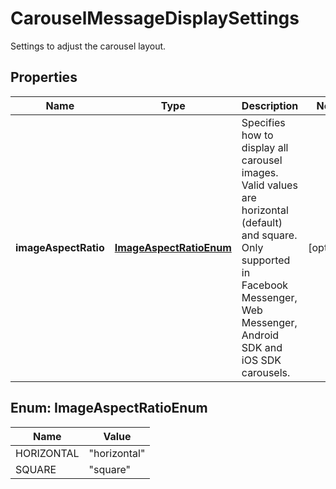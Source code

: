 

# CarouselMessageDisplaySettings

Settings to adjust the carousel layout.
## Properties

Name | Type | Description | Notes
------------ | ------------- | ------------- | -------------
**imageAspectRatio** | [**ImageAspectRatioEnum**](#ImageAspectRatioEnum) | Specifies how to display all carousel images. Valid values are horizontal (default) and square. Only supported in Facebook Messenger, Web Messenger, Android SDK and iOS SDK carousels. |  [optional]



## Enum: ImageAspectRatioEnum

Name | Value
---- | -----
HORIZONTAL | &quot;horizontal&quot;
SQUARE | &quot;square&quot;



